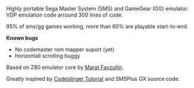 Highly portable Sega Master System (SMS) and GameGear (GG) emulator. VDP emulation code arround 300 lines of code. 

95% of sms/gg games working, more than 60% are playable start-to-end.


**Known bugs**
- No codemaster rom mapper suport (yet)
- horizontall scrolling buggy

Based on Z80 emulator core by [Marat Fayzullin](https://fms.komkon.org/). 

Greatly inspired by [Codeslinger Tutorial](http://www.codeslinger.co.uk/pages/projects/mastersystem.html) and SMSPlus GX source code.
